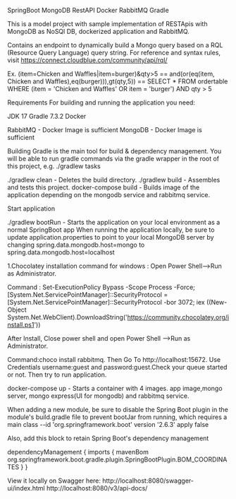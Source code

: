 SpringBoot MongoDB RestAPI Docker RabbitMQ Gradle

This is a model project with sample implementation of RESTApis with MongoDB as NoSQl DB, dockerized application and RabbitMQ.

Contains an endpoint to dynamically build a Mongo query based on a RQL (Resource Query Language) query string. For 
reference and syntax rules, visit https://connect.cloudblue.com/community/api/rql/

Ex.
(item=Chicken and Waffles|item=burger)&qty>5 == and(or(eq(item, Chicken and Waffles),eq(burger))),gt(qty,5))
 == SELECT * FROM ordertable 
    WHERE (item = 'Chicken and Waffles' OR item = 'burger')
    AND qty > 5

Requirements
For building and running the application you need:

JDK 17
Gradle 7.3.2
Docker

RabbitMQ - Docker Image is sufficient
MongoDB  - Docker Image is sufficient


Building
Gradle is the main tool for build & dependency management. You will be able to run gradle commands via the gradle
wrapper in the root of this project, e.g. ./gradlew tasks

./gradlew clean - Deletes the build directory.
./gradlew build - Assembles and tests this project.
docker-compose build - Builds image of the application depending on the mongodb service and rabbitmq service.

Start application

./gradlew bootRun - Starts the application on your local environment as a normal SpringBoot app
When running the application locally, be sure to update application.properties to point to your local MongoDB server
by changing spring.data.mongodb.host=mongo to spring.data.mongodb.host=localhost


1.Chocolatey installation command for windows : Open Power Shell-->Run as Administrator.

Command :
Set-ExecutionPolicy Bypass -Scope Process -Force; [System.Net.ServicePointManager]::SecurityProtocol = [System.Net.ServicePointManager]::SecurityProtocol -bor 3072; iex ((New-Object System.Net.WebClient).DownloadString('https://community.chocolatey.org/install.ps1'))

After Install, Close power shell and  open Power Shell  -->Run as Administrator. 

Command:choco install rabbitmq. 
Then Go To http://localhost:15672. Use Credentials username:guest and password:guest.Check your queue started or not.
Then try to run application.


docker-compose up - Starts a container with 4 images. app image,mongo server, mongo express(UI for mongodb) and rabbitmq service.

When adding a new module, be sure to disable the Spring Boot plugin in the module's build.gradle file 
to prevent bootJar from running, which requires a main class
    --id 'org.springframework.boot' version '2.6.3' apply false

Also, add this block to retain Spring Boot's dependency management

dependencyManagement {
    imports {
        mavenBom org.springframework.boot.gradle.plugin.SpringBootPlugin.BOM_COORDINATES
    }
}

View it locally on Swagger here:
http://localhost:8080/swagger-ui/index.html
http://localhost:8080/v3/api-docs/
